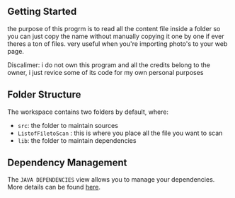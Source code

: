 ## Getting Started

the purpose of this progrm is to read all the content file inside a folder so you can just copy the name without manually copying it one by one if ever theres a ton of files. very useful when you're importing photo's to your web page.

Discalimer:
i do not own this program and all the credits belong to the owner,  i just revice some of its code for my own personal purposes


## Folder Structure

The workspace contains two folders by default, where:

- `src`: the folder to maintain sources
- `ListofFiletoScan` :  this is where you place all the file you want to scan
- `lib`: the folder to maintain dependencies


## Dependency Management

The `JAVA DEPENDENCIES` view allows you to manage your dependencies. More details can be found [here](https://github.com/microsoft/vscode-java-pack/blob/master/release-notes/v0.9.0.md#work-with-jar-files-directly).
